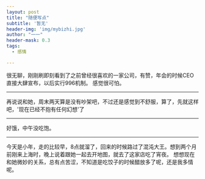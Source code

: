 ```yaml
---
layout: post
title: "随便写点"
subtitle: '暂无'
header-img: 'img/mybizhi.jpg'
author: "一一"
header-mask: 0.3
tags:
  - 感情

---
```

很无聊，刚刚刷即刻看到了之前曾经很喜欢的一家公司，有赞，年会的时候CEO直接大肆宣布，以后实行996机制。
感觉很可怕。

---
再说说和她，周末两天算是没有吵架吧，不过还是感觉到不舒服，算了，先就这样吧，'现在已经不抱有任何幻想'了

---
好饿，中午没吃饱。

---
今天是小年，走的比较早，8点就溜了，回来的时候路过了混沌大王。想到两个月前刚来上海时，晚上说着跟她一起去开地图，就去了这家店吃了宵夜。
想想现在和她微妙的关系，总有点苦涩，不知道是吃饺子的时候醋放多了呢，还是我多情呢。

